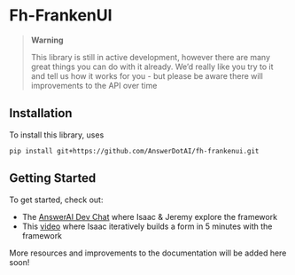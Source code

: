 # Fh-FrankenUI


<!-- WARNING: THIS FILE WAS AUTOGENERATED! DO NOT EDIT! -->

<div>

> **Warning**
>
> This library is still in active development, however there are many
> great things you can do with it already. We’d really like you try to
> it and tell us how it works for you - but please be aware there will
> improvements to the API over time

</div>

## Installation

To install this library, uses

`pip install git+https://github.com/AnswerDotAI/fh-frankenui.git`

## Getting Started

To get started, check out:

- The [AnswerAI Dev Chat](https://www.youtube.com/watch?v=K5FFPHlWMiY)
  where Isaac & Jeremy explore the framework
- This
  [video](https://www.loom.com/share/0916e8a95d524c43a4d100ee85157624?sid=9be07e55-c962-4dbd-978c-aa6a0bcee7b3)
  where Isaac iteratively builds a form in 5 minutes with the framework

More resources and improvements to the documentation will be added here
soon!
